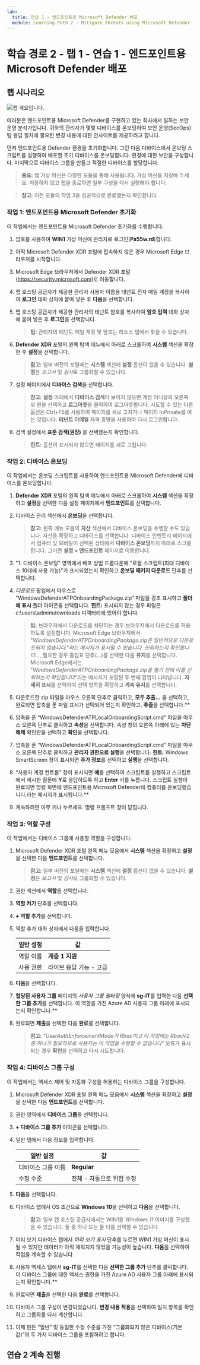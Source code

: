 ```yaml
---
lab:
  title: 연습 1 - 엔드포인트용 Microsoft Defender 배포
  module: Learning Path 2 - Mitigate threats using Microsoft Defender for Endpoint
---
```


# 학습 경로 2 - 랩 1 - 연습 1 - 엔드포인트용 Microsoft Defender 배포

## 랩 시나리오

![랩 개요입니다.](../Media/SC-200-Lab_Diagrams_Mod2_L1_Ex1.png)

여러분은 엔드포인트용 Microsoft Defender를 구현하고 있는 회사에서 일하는 보안 운영 분석가입니다. 귀하의 관리자가 몇몇 디바이스를 온보딩하여 보안 운영(SecOps) 팀 응답 절차에 필요한 변경 내용에 대한 인사이트를 제공하려고 합니다.

먼저 엔드포인트용 Defender 환경을 초기화합니다. 그런 다음 디바이스에서 온보딩 스크립트를 실행하여 배포할 초기 디바이스를 온보딩합니다. 환경에 대한 보안을 구성합니다. 마지막으로 디바이스 그룹을 만들고 적절한 디바이스를 할당합니다.

>**중요:**  랩 가상 머신은 다양한 모듈을 통해 사용됩니다. 가상 머신을 저장해 두세요. 저장하지 않고 랩을 종료하면 일부 구성을 다시 실행해야 합니다.

>**참고:** 이전 모듈의 작업 3을 성공적으로 완료했는지 확인합니다.

### 작업 1: 엔드포인트용 Microsoft Defender 초기화

이 작업에서는 엔드포인트용 Microsoft Defender 초기화를 수행합니다.

1. 암호를 사용하여 **WIN1** 가상 머신에 관리자로 로그인(**Pa55w.rd**)합니다.  

1. 아직 Microsoft Defender XDR 포털에 접속하지 않은 경우 Microsoft Edge 브라우저를 시작합니다.

1. Microsoft Edge 브라우저에서 Defender XDR 포털(<https://security.microsoft.com>)로 이동합니다.

1. 랩 호스팅 공급자가 제공한 관리자 사용자 이름용 테넌트 전자 메일 계정을 복사하여 **로그인** 대화 상자에 붙여 넣은 후 **다음**을 선택합니다.

1. 랩 호스팅 공급자가 제공한 관리자의 테넌트 암호를 복사하여 **암호 입력** 대화 상자에 붙여 넣은 후 **로그인**을 선택합니다.

    >**팁:** 관리자의 테넌트 메일 계정 및 암호는 리소스 탭에서 찾을 수 있습니다.

1. **Defender XDR** 포털의 왼쪽 탐색 메뉴에서 아래로 스크롤하여 **시스템** 섹션을 확장한 후 **설정**을 선택합니다.

    >**참고:** 일부 버전의 포털에는 **시스템** 섹션에 **설정** 옵션이 없을 수 있습니다. **설정**은 *보고서* 및 *감사*로 그룹화할 수 있습니다.

1. 설정 페이지에서 **디바이스 검색**을 선택합니다.

    >**참고:** **설정** 아래에서 **디바이스 검색**이 보이지 않으면 계정 이니셜의 오른쪽 위 원을 선택하고 **로그아웃**을 클릭하여 로그아웃합니다. 시도할 수 있는 다른 옵션은 Ctrl+F5를 사용하여 페이지를 새로 고치거나 페이지 InPrivate를 여는 것입니다. **테넌트 이메일** 자격 증명을 사용하여 다시 로그인합니다.

1. 검색 설정에서 **표준 검색(권장)** 을 선택했는지 확인합니다. 

    >**힌트:** 옵션이 표시되지 않으면 페이지를 새로 고칩니다.


### 작업 2: 디바이스 온보딩

이 작업에서는 온보딩 스크립트를 사용하여 엔드포인트용 Microsoft Defender에 디바이스를 온보딩합니다.

1. **Defender XDR** 포털의 왼쪽 탐색 메뉴에서 아래로 스크롤하여 **시스템** 섹션을 확장하고 **설정**을 선택한 다음 설정 페이지에서 **엔드포인트**를 선택합니다.

1. 디바이스 관리 섹션에서 **온보딩**을 선택합니다.

    >**참고:** 왼쪽 메뉴 모음의 **자산** 섹션에서 디바이스 온보딩을 수행할 수도 있습니다. 자산을 확장하고 디바이스를 선택합니다. 디바이스 인벤토리 페이지에서 컴퓨터 및 모바일이 선택된 상태에서 **디바이스 온보딩**까지 아래로 스크롤합니다. 그러면 **설정 > 엔드포인트** 페이지로 이동합니다.

1. "1. 디바이스 온보딩" 영역에서 배포 방법 드롭다운에 "로컬 스크립트(최대 디바이스 10대에 사용 가능)"가 표시되었는지 확인하고 **온보딩 패키지 다운로드** 단추를 선택합니다.

1. *다운로드* 팝업에서 마우스로 “WindowsDefenderATPOnboardingPackage.zip” 파일을 강조 표시하고 **폴더에 표시** 폴더 아이콘을 선택합니다. **힌트:** 표시되지 않는 경우 파일은 c:\users\admin\downloads 디렉터리에 있어야 합니다.

    >**팁:** 브라우저에서 다운로드를 차단하는 경우 브라우저에서 다운로드를 허용하도록 설정합니다. Microsoft Edge 브라우저에서 "*WindowsDefenderATPOnboardingPackage.zip은 일반적으로 다운로드되지 않습니다."라는 메시지가 표시될 수 있습니다. 신뢰하는지 확인합니다...*, 필요한 경우 줄임표 단추(...)를 선택한 다음 **유지**를 선택합니다. Microsoft Edge에서는 "*WindowsDefenderATPOnboardingPackage.zip을 열기 전에 이를 신뢰하는지 확인합니다*"라는 메시지가 포함된 두 번째 팝업이 나타납니다. **자세히 표시**를 선택하여 선택 항목을 확장하고 **계속 유지**를 선택합니다.

1. 다운로드한 zip 파일을 마우스 오른쪽 단추로 클릭하고, **모두 추출...** 을 선택하고, 완료되면 압축을 푼 파일 표시가 선택되어 있는지 확인하고, **추출**을 선택합니다.**

1. 압축을 푼 “WindowsDefenderATPLocalOnboardingScript.cmd” 파일을 마우스 오른쪽 단추로 클릭하고 **속성**을 선택합니다. 속성 창의 오른쪽 아래에 있는 **차단 해제** 확인란을 선택하고 **확인**을 선택합니다.

1. 압축을 푼 “WindowsDefenderATPLocalOnboardingScript.cmd” 파일을 마우스 오른쪽 단추로 클릭하고 **관리자 권한으로 실행**을 선택합니다.  **힌트:** Windows SmartScreen 창이 표시되면 **추가 정보**를 선택하고 **실행**을 선택합니다.

1. “사용자 계정 컨트롤” 창이 표시되면 **예**를 선택하여 스크립트를 실행하고 스크립트에서 제시한 질문에 **Y**로 응답하도록 하고 **Enter** 키를 누릅니다. 스크립트 실행이 완료되면 명령 화면에 엔드포인트용 Microsoft Defender에 컴퓨터를 온보딩했습니다.라는 메시지가 표시됩니다.**

1. 계속하려면 아무 키나 누르세요. 명령 프롬프트 창이 닫힙니다.

### 작업 3: 역할 구성

이 작업에서는 디바이스 그룹에 사용할 역할을 구성합니다.

1. Microsoft Defender XDR 포털 왼쪽 메뉴 모음에서 **시스템** 섹션을 확장하고 **설정**을 선택한 다음 **엔드포인트**를 선택합니다.

    >**참고:** 일부 버전의 포털에는 **시스템** 섹션에 **설정** 옵션이 없을 수 있습니다. **설정**은 *보고서* 및 *감사*로 그룹화할 수 있습니다.

1. 권한 섹션에서 **역할**을 선택합니다.

1. **역할 켜기** 단추를 선택합니다.

1. **+ 역할 추가**를 선택합니다.

1. 역할 추가 대화 상자에서 다음을 입력합니다.

    |일반 설정|값|
    |---|---|
    |역할 이름|**계층 1 지원**|
    |사용 권한|라이브 응답 기능 - 고급|

1. **다음**을 선택합니다.

1. **할당된 사용자 그룹** 페이지의 *사용자 그룹 필터링* 양식에 **sg-IT**를 입력한 다음 **선택한 그룹 추가**를 선택합니다. 이 역할을 가진 Azure AD 사용자 그룹 아래에 표시되는지 확인합니다.**

1. 완료되면 **제출**을 선택한 다음 **완료**를 선택합니다.

    >**참고:** *"UserAuthEnforcementMode가 Rbac이고 이 작업에는 RbacV2 중 하나가 필요하므로 사용자는 이 작업을 수행할 수 없습니다"* 오류가 표시되는 경우 **확인**을 선택하고 다시 시도합니다.

### 작업 4: 디바이스 그룹 구성

이 작업에서는 액세스 제어 및 자동화 구성을 허용하는 디바이스 그룹을 구성합니다.

1. Microsoft Defender XDR 포털 왼쪽 메뉴 모음에서 **시스템** 섹션을 확장하고 **설정**을 선택한 다음 **엔드포인트**를 선택합니다.

1. 권한 영역에서 **디바이스 그룹**을 선택합니다.

1. **+ 디바이스 그룹 추가** 아이콘을 선택합니다.

1. 일반 탭에서 다음 정보를 입력합니다.

    |일반 설정|값|
    |---|---|
    |디바이스 그룹 이름|**Regular**|
    |수정 수준|전체 - 자동으로 위협 수정|

1. **다음**을 선택합니다.

1. 디바이스 탭에서 OS 조건으로 **Windows 10**을 선택하고 **다음**을 선택합니다.

    >**참고:** 일부 랩 호스팅 공급자에서는 WIN1용 *Windows 11* 이미지를 구성했을 수 있습니다. 둘 중 하나 또는 둘 다를 선택할 수 있습니다.

1. 미리 보기 디바이스 탭에서 *미리 보기 표시* 단추를 누르면 WIN1 가상 머신이 표시될 수 있지만 데이터가 아직 채워지지 않았을 가능성이 높습니다. **다음**을 선택하여 작업을 계속할 수 있습니다.

1. 사용자 액세스 탭에서 **sg-IT**를 선택한 다음 **선택한 그룹 추가** 단추를 클릭합니다. 이 디바이스 그룹에 대한 액세스 권한을 가진 Azure AD 사용자 그룹 아래에 표시되는지 확인합니다.**

1. 완료되면 **제출**을 선택한 다음 **완료**를 선택합니다.

1. 디바이스 그룹 구성이 변경되었습니다. **변경 내용 적용**을 선택하여 일치 항목을 확인하고 그룹화를 다시 계산합니다.

1. 이제 만든 “일반” 및 동일한 수정 수준을 가진 “그룹화되지 않은 디바이스(기본값)”의 두 가지 디바이스 그룹을 포함하려고 합니다.

## 연습 2 계속 진행
